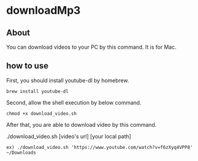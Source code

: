 # downloadMp3
## About
You can download videos to your PC by this command.
It is for Mac.

## how to use
First, you should install youtube-dl by homebrew.

` brew install youtube-dl `

Second, allow the shell execution by below command.

` chmod +x download_video.sh `

After that, you are able to download video by this command.

./download_video.sh [video's url] [your local path]

` ex) ./download_video.sh 'https://www.youtube.com/watch?v=f6zXyq4VPP8' ~/Downloads `
